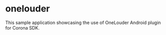 onelouder
=========
This sample application showcasing the use of OneLouder Android plugin for Corona SDK.
